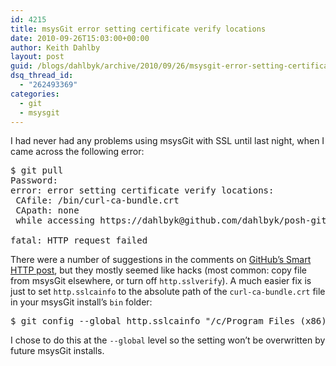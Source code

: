 ```yaml
---
id: 4215
title: msysGit error setting certificate verify locations
date: 2010-09-26T15:03:00+00:00
author: Keith Dahlby
layout: post
guid: /blogs/dahlbyk/archive/2010/09/26/msysgit-error-setting-certificate-verify-locations.aspx
dsq_thread_id:
  - "262493369"
categories:
  - git
  - msysgit
---
```

I had never had any problems using msysGit with SSL until last night, when I came across the following error:

<pre>$ git pull
Password:
error: error setting certificate verify locations:
 CAfile: /bin/curl-ca-bundle.crt
 CApath: none
 while accessing https://dahlbyk@github.com/dahlbyk/posh-git.git/info/refs

fatal: HTTP request failed</pre>

There were a number of suggestions in the comments on [GitHub&#8217;s Smart HTTP post](http://github.com/blog/642-smart-http-support "Smart HTTP Support - GitHub"), but they mostly seemed like hacks (most common: copy file from msysGit elsewhere, or turn off `http.sslverify`). A much easier fix is just to set `http.sslcainfo` to the absolute path of the `curl-ca-bundle.crt` file in your msysGit install&#8217;s `bin` folder:

<pre>$ git config --global http.sslcainfo "/c/Program Files (x86)/Git/bin/curl-ca-bundle.crt"</pre>

I chose to do this at the `--global` level so the setting won&#8217;t be overwritten by future msysGit installs.